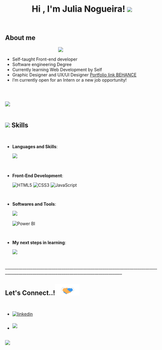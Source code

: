 
<h1 align="center"><b>Hi , I'm Julia Nogueira! </b><img src="https://media.giphy.com/media/hvRJCLFzcasrR4ia7z/giphy.gif" width="35"></h1>




<br>


	
##  **About me**

<picture> <img align="right" src="https://www.fohlio.com/hubfs/5-ways-to-lower-procurement-costs-streamlining-your-procurement-process-opex.gif" width = 330px></picture>

<br>

- Self-taught Front-end developer
- Software engineering Degree
- Currently learning Web Development by Self
- Graphic Designer and UX/UI Designer [Portfolio link BEHANCE](https://www.behance.net/jlianogueira4)
- I’m currently open for an Intern or a new job opportunity!

<br><br>

<img src="https://user-images.githubusercontent.com/73097560/115834477-dbab4500-a447-11eb-908a-139a6edaec5c.gif"><br><br>

## <img src="https://media2.giphy.com/media/QssGEmpkyEOhBCb7e1/giphy.gif?cid=ecf05e47a0n3gi1bfqntqmob8g9aid1oyj2wr3ds3mg700bl&rid=giphy.gif" width ="25"><b> Skills</b>
<br>

<p align="center">

- **Languages and Skills**:
    
  	<a href="https://skillicons.dev">
    <img src="https://skillicons.dev/icons?i=py,mysql" />
  </a>

<br>   
    
- **Front-End Development**:

   ![HTML5](https://img.shields.io/badge/HTML5%20-%23E34F26.svg?style=for-the-badge&logo=html5&logoColor=white)
   ![CSS3](https://img.shields.io/badge/CSS%20-%231572B6.svg?style=for-the-badge&logo=css3&logoColor=white)
   ![JavaScript](https://img.shields.io/badge/JavaScript%20-%23F7DF1E.svg?style=for-the-badge&logo=javascript&logoColor=black)


<br>

- **Softwares and Tools**:

   
    <a href="https://skillicons.dev">
    <img src="https://skillicons.dev/icons?i=figma,xd,ps,replit,vscode,git,github,wordpress&perline=14" />
    </a>
	
    ![Power BI](https://img.shields.io/badge/---Power%20BI-yellow)

<br>



- **My next steps in learning**:
	
	<a href="https://skillicons.dev">
    <img src="https://skillicons.dev/icons?i=bootstrap,docker,java,mongodb,nextjs,nodejs,py,react,tailwind&perline=14" />
  </a>
	
<br>
__________________________________________________________________________________________________________________________________________


## <b> Let's Connect..!</b><img src="https://github.com/0xAbdulKhalid/0xAbdulKhalid/raw/main/assets/mdImages/handshake.gif" width ="80">
<br>
<div align='left'>

<ul>

<li>
<a href="https://www.linkedin.com/in/julianogueirac" target="_blank">
<img src="https://img.shields.io/badge/Linkedin-julianogueirac-blue" alt=linkedin style="margin-bottom: 5px;"/>
</a>
</li>

<br>

<li>
<a href="artportfoliojulia@gmail.com" target="_blank">
<img src="https://img.shields.io/badge/GMAIL-artportfoliojulia%40gmail.com-red" t=mail style="margin-bottom: 5px;" />
</a>
</li>
	
</ul>
</div>

<br>
<img src="https://user-images.githubusercontent.com/73097560/115834477-dbab4500-a447-11eb-908a-139a6edaec5c.gif">
<br>
<br>
<br>



